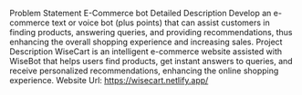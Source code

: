 Problem Statement
	E-Commerce bot
Detailed Description
              Develop an e-commerce text or voice bot
             (plus points) that can assist customers in
             finding products, answering queries, and
             providing recommendations, thus enhancing
             the overall shopping experience and
             increasing sales.
Project Description
WiseCart is an intelligent e-commerce website assisted with WiseBot that helps users find products, get instant answers to queries, and receive personalized recommendations, enhancing the online shopping experience.
Website Url: https://wisecart.netlify.app/